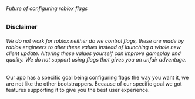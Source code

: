 ###### Future of configuring roblox flags

### Disclaimer
###### We do not work for roblox neither do we control flags, these are made by roblox engineers to alter these values instead of launching a whole new client update. Altering these values yourself can improve gameplay and quality. We do not support using flags that gives you an unfair adventage. 

Our app has a specific goal being configuring flags the way you want it, we are not like the other bootstrappers. Because of our specific goal we got features supporting it to give you the best user experience.
